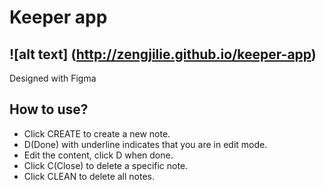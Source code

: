 # Keeper app
## ![alt text] (http://zengjilie.github.io/keeper-app)
Designed with Figma

## How to use?
* Click CREATE to create a new note.
* D(Done) with underline indicates that you are in edit mode.
* Edit the content, click D when done.
* Click C(Close) to delete a specific note.
* Click CLEAN to delete all notes.
